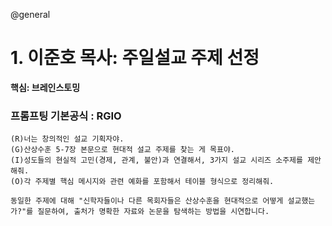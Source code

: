 @general

# 1. 이준호 목사: 주일설교 주제 선정

**핵심: 브레인스토밍**

### 프롬프팅 기본공식 : RGIO

```
(R)너는 창의적인 설교 기획자야.
(G)산상수훈 5-7장 본문으로 현대적 설교 주제를 찾는 게 목표야.
(I)성도들의 현실적 고민(경제, 관계, 불안)과 연결해서, 3가지 설교 시리즈 소주제를 제안해줘.
(O)각 주제별 핵심 메시지와 관련 예화를 포함해서 테이블 형식으로 정리해줘.
```

```
동일한 주제에 대해 "신학자들이나 다른 목회자들은 산상수훈을 현대적으로 어떻게 설교했는가?"를 질문하여, 출처가 명확한 자료와 논문을 탐색하는 방법을 시연합니다.
```
